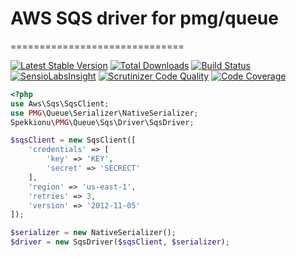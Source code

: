 # AWS SQS driver for pmg/queue
==============================

[![Latest Stable Version](https://poser.pugx.org/spekkionu/sqs-queue-driver/v/stable.png)](https://packagist.org/packages/spekkionu/sqs-queue-driver)
[![Total Downloads](https://poser.pugx.org/spekkionu/sqs-queue-driver/downloads.png)](https://packagist.org/packages/spekkionu/sqs-queue-driver)
[![Build Status](https://travis-ci.org/spekkionu/sqs-queue-driver.svg?branch=master)](https://travis-ci.org/spekkionu/sqs-queue-driver)
[![SensioLabsInsight](https://insight.sensiolabs.com/projects/da522505-6821-4941-9709-381913d0be6e/mini.png)](https://insight.sensiolabs.com/projects/da522505-6821-4941-9709-381913d0be6e)
[![Scrutinizer Code Quality](https://scrutinizer-ci.com/g/spekkionu/sqs-queue-driver/badges/quality-score.png?b=master)](https://scrutinizer-ci.com/g/spekkionu/sqs-queue-driver/?branch=master)
[![Code Coverage](https://scrutinizer-ci.com/g/spekkionu/sqs-queue-driver/badges/coverage.png?b=master)](https://scrutinizer-ci.com/g/spekkionu/sqs-queue-driver/?branch=master)

```php
<?php
use Aws\Sqs\SqsClient;
use PMG\Queue\Serializer\NativeSerializer;
Spekkionu\PMG\Queue\Sqs\Driver\SqsDriver;

$sqsClient = new SqsClient([
    'credentials' => [
        'key' => 'KEY',
        'secret' => 'SECRECT'
    ],
    'region' => 'us-east-1',
    'retries' => 3,
    'version' => '2012-11-05'
]);

$serializer = new NativeSerializer();
$driver = new SqsDriver($sqsClient, $serializer);
```
